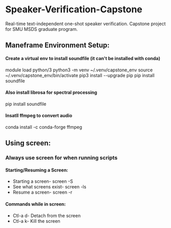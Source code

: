 # Speaker-Verification-Capstone
Real-time text-independent one-shot speaker verification. Capstone project for SMU MSDS graduate program.

## Maneframe Environment Setup:
#### Create a virtual env to install soundfile (it can't be installed with conda)
module load python/3
python3 -m venv ~/.venv/capstone_env
source ~/.venv/capstone_env/bin/activate
pip3 install --upgrade pip
pip install soundfile
#### Also install librosa for spectral processing
pip install soundfile

#### Insatll ffmpeg to convert audio 
conda install -c conda-forge ffmpeg

## Using screen:
### Always use screen for when running scripts

#### Starting/Resuming a Screen:
* Starting a screen-        screen -S <name> 
* See what screens exist-   screen -ls
* Resume a screen-          screen -r <name>
  
#### Commands while in screen:
* Ctl-a d-   Detach from the screen
* Ctl-a k-   Kill the screen
